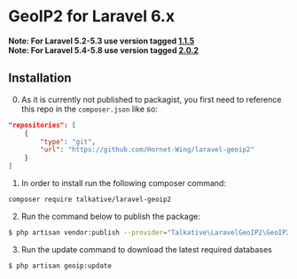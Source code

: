 # GeoIP2 for Laravel 6.x

**Note: For Laravel 5.2-5.3 use version tagged [1.1.5](https://github.com/Hornet-Wing/laravel-geoip2/tree/1.1.5)**  
**Note: For Laravel 5.4-5.8 use version tagged [2.0.2](https://github.com/Hornet-Wing/laravel-geoip2/tree/2.0.2)**

## Installation

0) As it is currently not published to packagist, you first need to reference this repo in the `composer.json` like so:
``` json
"repositories": [
	{
		"type": "git",
		"url": "https://github.com/Hornet-Wing/laravel-geoip2"
	}
]
```

1) In order to install run the following composer command:

``` bash
composer require talkative/laravel-geoip2
```

2) Run the command below to publish the package:

``` bash
$ php artisan vendor:publish --provider="Talkative\LaravelGeoIP2\GeoIP2ServiceProvider"
```

3) Run the update command to download the latest required databases

``` bash
$ php artisan geoip:update
```
